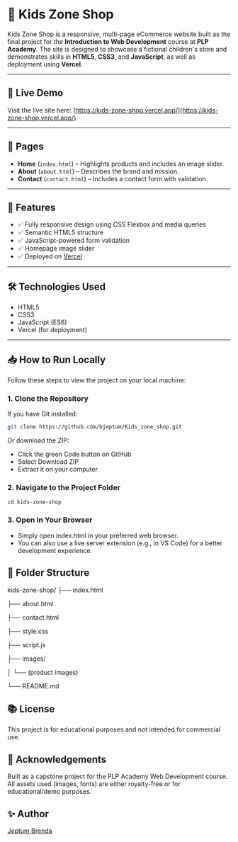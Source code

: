 # 👶 Kids Zone Shop

Kids Zone Shop is a responsive, multi-page eCommerce website built as the final project for the **Introduction to Web Development** course at **PLP Academy**. The site is designed to showcase a fictional children's store and demonstrates skills in **HTML5**, **CSS3**, and **JavaScript**, as well as deployment using **Vercel**.

---

## 🔗 Live Demo

Visit the live site here: [https://kids-zone-shop.vercel.app/](https://kids-zone-shop.vercel.app/)

---

## 📄 Pages

- **Home** (`index.html`) – Highlights products and includes an image slider.
- **About** (`about.html`) – Describes the brand and mission.
- **Contact** (`contact.html`) – Includes a contact form with validation.

---

## 🚀 Features

- ✅ Fully responsive design using CSS Flexbox and media queries
- ✅ Semantic HTML5 structure
- ✅ JavaScript-powered form validation
- ✅ Homepage image slider
- ✅ Deployed on [Vercel](https://vercel.com)

---

## 🛠 Technologies Used

- HTML5
- CSS3
- JavaScript (ES6)
- Vercel (for deployment)

---

## 📥 How to Run Locally

Follow these steps to view the project on your local machine:

### 1. Clone the Repository

If you have Git installed:
```bash
git clone https://github.com/bjeptum/Kids_zone_shop.git
```
Or download the ZIP:

- Click the green Code button on GitHub
- Select Download ZIP
- Extract it on your computer

### 2. Navigate to the Project Folder
```
cd kids-zone-shop
```
### 3. Open in Your Browser
- Simply open index.html in your preferred web browser.
- You can also use a live server extension (e.g., in VS Code) for a better development experience.
  
## 📁 Folder Structure

kids-zone-shop/
├── index.html

├── about.html

├── contact.html

├── style.css

├── script.js

├── images/

│   └── (product images)

└── README.md

## 📚 License
This project is for educational purposes and not intended for commercial use.

## 🙌 Acknowledgements
Built as a capstone project for the PLP Academy Web Development course.
All assets used (images, fonts) are either royalty-free or for educational/demo purposes.

## ✨ Author
[Jeptum Brenda](https://github.com/bjeptum)

